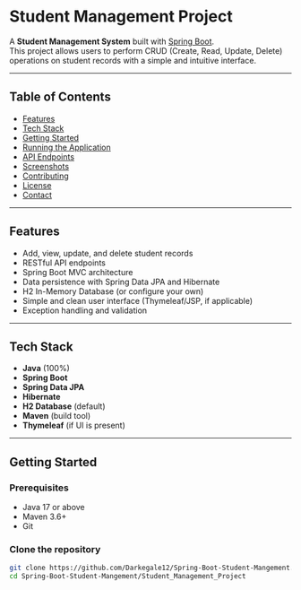 # Student Management Project

A **Student Management System** built with [Spring Boot](https://spring.io/projects/spring-boot).  
This project allows users to perform CRUD (Create, Read, Update, Delete) operations on student records with a simple and intuitive interface.

---

## Table of Contents

- [Features](#features)
- [Tech Stack](#tech-stack)
- [Getting Started](#getting-started)
- [Running the Application](#running-the-application)
- [API Endpoints](#api-endpoints)
- [Screenshots](#screenshots)
- [Contributing](#contributing)
- [License](#license)
- [Contact](#contact)

---

## Features

- Add, view, update, and delete student records
- RESTful API endpoints
- Spring Boot MVC architecture
- Data persistence with Spring Data JPA and Hibernate
- H2 In-Memory Database (or configure your own)
- Simple and clean user interface (Thymeleaf/JSP, if applicable)
- Exception handling and validation

---

## Tech Stack

- **Java** (100%)
- **Spring Boot**
- **Spring Data JPA**
- **Hibernate**
- **H2 Database** (default)
- **Maven** (build tool)
- **Thymeleaf** (if UI is present)

---

## Getting Started

### Prerequisites

- Java 17 or above
- Maven 3.6+
- Git

### Clone the repository

```bash
git clone https://github.com/Darkegale12/Spring-Boot-Student-Mangement.git
cd Spring-Boot-Student-Mangement/Student_Management_Project
